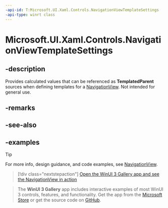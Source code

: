 ```yaml
---
-api-id: T:Microsoft.UI.Xaml.Controls.NavigationViewTemplateSettings
-api-type: winrt class
---
```

<!-- Class syntax.
public class NavigationViewTemplateSettings : DependencyObject, DependencyObject
-->

# Microsoft.UI.Xaml.Controls.NavigationViewTemplateSettings

## -description

Provides calculated values that can be referenced as **TemplatedParent** sources when defining templates for a [NavigationView](navigationview.md). Not intended for general use.

## -remarks

## -see-also

## -examples

> [!TIP]
> For more info, design guidance, and code examples, see [NavigationView](/windows/apps/design/controls/navigationview).

> [!div class="nextstepaction"]
> [Open the WinUI 3 Gallery app and see the NavigationView in action](winui3gallery:/item/NavigationView)

> The **WinUI 3 Gallery** app includes interactive examples of most WinUI 3 controls, features, and functionality. Get the app from the [Microsoft Store](https://www.microsoft.com/store/productId/9P3JFPWWDZRC) or get the source code on [GitHub](https://github.com/microsoft/WinUI-Gallery).

